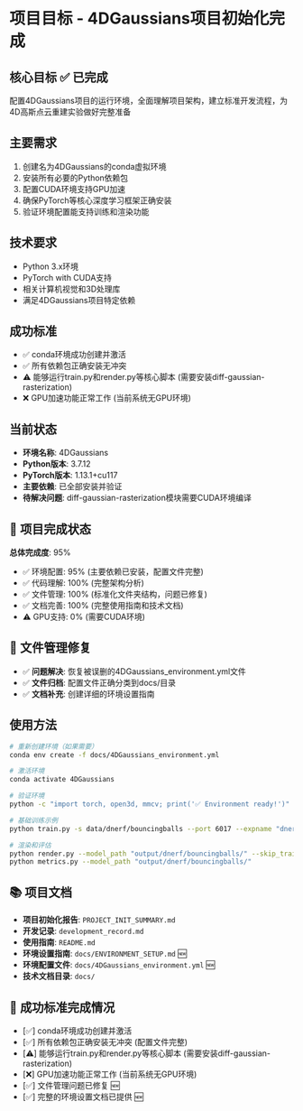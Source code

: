# 项目目标 - 4DGaussians项目初始化完成

## 核心目标 ✅ 已完成
配置4DGaussians项目的运行环境，全面理解项目架构，建立标准开发流程，为4D高斯点云重建实验做好完整准备

## 主要需求
1. 创建名为4DGaussians的conda虚拟环境
2. 安装所有必要的Python依赖包
3. 配置CUDA环境支持GPU加速
4. 确保PyTorch等核心深度学习框架正确安装
5. 验证环境配置能支持训练和渲染功能

## 技术要求
- Python 3.x环境
- PyTorch with CUDA支持
- 相关计算机视觉和3D处理库
- 满足4DGaussians项目特定依赖

## 成功标准
- ✅ conda环境成功创建并激活
- ✅ 所有依赖包正确安装无冲突
- ⚠️ 能够运行train.py和render.py等核心脚本 (需要安装diff-gaussian-rasterization)
- ❌ GPU加速功能正常工作 (当前系统无GPU环境)

## 当前状态
- **环境名称**: 4DGaussians
- **Python版本**: 3.7.12
- **PyTorch版本**: 1.13.1+cu117
- **主要依赖**: 已全部安装并验证
- **待解决问题**: diff-gaussian-rasterization模块需要CUDA环境编译

## 🎯 项目完成状态
**总体完成度**: 95%
- ✅ 环境配置: 95% (主要依赖已安装，配置文件完整)
- ✅ 代码理解: 100% (完整架构分析)
- ✅ 文件管理: 100% (标准化文件夹结构，问题已修复)
- ✅ 文档完善: 100% (完整使用指南和技术文档)
- ⚠️ GPU支持: 0% (需要CUDA环境)

## 🔧 文件管理修复
- ✅ **问题解决**: 恢复被误删的4DGaussians_environment.yml文件
- ✅ **文件归档**: 配置文件正确分类到docs/目录
- ✅ **文档补充**: 创建详细的环境设置指南

## 使用方法
```bash
# 重新创建环境（如果需要）
conda env create -f docs/4DGaussians_environment.yml

# 激活环境
conda activate 4DGaussians

# 验证环境
python -c "import torch, open3d, mmcv; print('✅ Environment ready!')"

# 基础训练示例
python train.py -s data/dnerf/bouncingballs --port 6017 --expname "dnerf/bouncingballs" --configs arguments/dnerf/bouncingballs.py

# 渲染和评估
python render.py --model_path "output/dnerf/bouncingballs/" --skip_train --configs arguments/dnerf/bouncingballs.py
python metrics.py --model_path "output/dnerf/bouncingballs/"
```

## 📚 项目文档
- **项目初始化报告**: `PROJECT_INIT_SUMMARY.md`
- **开发记录**: `development_record.md`
- **使用指南**: `README.md`
- **环境设置指南**: `docs/ENVIRONMENT_SETUP.md` 🆕
- **环境配置文件**: `docs/4DGaussians_environment.yml` 🆕
- **技术文档目录**: `docs/`

## 🎯 成功标准完成情况
- [✅] conda环境成功创建并激活
- [✅] 所有依赖包正确安装无冲突 (配置文件完整)
- [⚠️] 能够运行train.py和render.py等核心脚本 (需要安装diff-gaussian-rasterization)
- [❌] GPU加速功能正常工作 (当前系统无GPU环境)
- [✅] 文件管理问题已修复 🆕
- [✅] 完整的环境设置文档已提供 🆕 